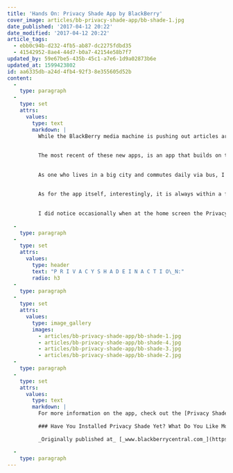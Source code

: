 ```yaml
---
title: 'Hands On: Privacy Shade App by BlackBerry'
cover_image: articles/bb-privacy-shade-app/bb-shade-1.jpg
date_published: '2017-04-12 20:22'
date_modified: '2017-04-12 20:22'
article_tags:
  - ebb0c94b-d232-4fb5-ab87-dc2275fdbd35
  - 41542952-8ae4-44d7-b0a7-42154e58b7f7
updated_by: 59e67be5-435b-45c1-a7e6-1d9a02873b6e
updated_at: 1599423802
id: aa6335db-a24d-4fb4-92f3-8e355605d52b
content:
  -
    type: paragraph
  -
    type: set
    attrs:
      values:
        type: text
        markdown: |
          While the BlackBerry media machine is pushing out articles around their recent transition into a software company, the software engineers behind the scenes at BlackBerry are following through on this transition with new apps and software updates for their Android app suite.
          
          
          The most recent of these new apps, is an app that builds on the BlackBerry focus of Security and Privacy. It’s called [Privacy Shade](https://play.google.com/store/apps/details?id=com.blackberry.privacyfilter&hl=en), and it’s now available in the Google Play Store globally (and comes highly rated, with a 4.9 rating at the time of the review). The concept is this: you use your cell phone for a myriad of tasks these days and there are many things you would like to keep hidden from prying eyes. Privacy Shade helps you hide part or most of the screen with an adjustable black filter. The app still allows you to control the full screen, however, leaves just a small controllable portion viewable.
          
          
          As one who lives in a big city and commutes daily via bus, I found this app intriguing and as far as I knew, unique. Also, as a _good_ millennial, I do a lot of banking via mobile devices (for better or worse) and actually owned a privacy screen protector on my BlackBerry Passport years ago with the intention of keeping my screen hidden from prying eyes on the bus as I will admit I often find my eyes feeling drawn to other commuter’s phones who are watching TV shows.
          
          
          As for the app itself, interestingly, it is always within a few swipes. Privacy Shade lives _hidden_ in the notification tray. I’m not the biggest fan of anything in my notification tray, but it certainly is easier to find than having to dig through the app drawer. I loaded it up on my DTEK60 and found it to be a very well designed app with several levels of customization that I didn’t expect. For example, you can adjust the visible area of the Privacy Shade to be a circle or horizontal line and the shade itself to be varying degrees of transparency. Pretty nifty!
          
          
          I did notice occasionally when at the home screen the Privacy Shade did not shield a bottom portion of the screen, revealing the navigation bar (see photo below). If intentional, I do not know, but I would prefer the shield cover the whole screen, like it does when you open an app. Also, it was not apparent if it is possible to change the size of the circle or bar — another nice feature to add in the future perhaps.
          
  -
    type: paragraph
  -
    type: set
    attrs:
      values:
        type: header
        text: "P R I V A C Y S H A D E I N A C T I O\_N:"
        radio: h3
  -
    type: paragraph
  -
    type: set
    attrs:
      values:
        type: image_gallery
        images:
          - articles/bb-privacy-shade-app/bb-shade-1.jpg
          - articles/bb-privacy-shade-app/bb-shade-4.jpg
          - articles/bb-privacy-shade-app/bb-shade-3.jpg
          - articles/bb-privacy-shade-app/bb-shade-2.jpg
  -
    type: paragraph
  -
    type: set
    attrs:
      values:
        type: text
        markdown: |
          For more information on the app, check out the [Privacy Shade Help section on BlackBerry’s website](http://help.blackberry.com/en/privacy-shade/latest/help/eim1488382536296.html).
          
          ### Have You Installed Privacy Shade Yet? What Do You Like Most?
          
          _Originally published at_ [_www.blackberrycentral.com_](https://www.blackberrycentral.com/news/article/hands-on-privacy-shade/)_._
          
  -
    type: paragraph
---
```

